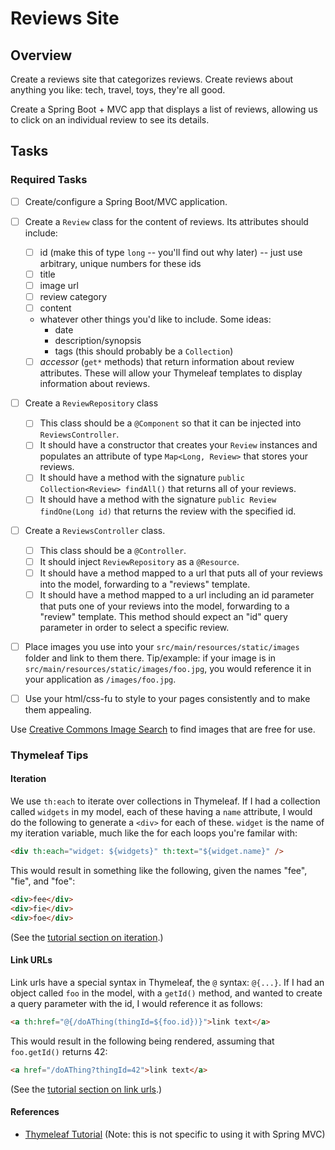 # Reviews Site

## Overview

Create a reviews site that categorizes reviews. Create reviews about anything you like: tech, travel, toys, they're all good.

Create a Spring Boot + MVC app that displays a list of reviews, allowing us to click on an individual review to see its details.

## Tasks

### Required Tasks

- [ ] Create/configure a Spring Boot/MVC application.
- [ ] Create a `Review` class for the content of reviews. Its attributes should include:
	- [ ] id (make this of type `long` -- you'll find out why later) -- just use arbitrary, unique numbers for these ids
	- [ ] title
	- [ ] image url
	- [ ] review category
	- [ ] content
	- whatever other things you'd like to include. Some ideas:
		- date
		- description/synopsis
		- tags (this should probably be a `Collection`)
	- [ ] *accessor* (`get*` methods) that return information about review attributes. These will allow your Thymeleaf templates to display information about reviews.
- [ ] Create a `ReviewRepository` class
	- [ ] This class should be a `@Component` so that it can be injected into `ReviewsController`.
	- [ ] It should have a constructor that creates your `Review` instances and populates an attribute of type `Map<Long, Review>` that stores your reviews.
	- [ ] It should have a method with the signature `public Collection<Review> findAll()` that returns all of your reviews.
	- [ ] It should have a method with the signature `public Review findOne(Long id)` that returns the review with the specified id.
- [ ] Create a `ReviewsController` class.
	- [ ] This class should be a `@Controller`.
	- [ ] It should inject `ReviewRepository` as a `@Resource`.
	- [ ] It should have a method mapped to a url that puts all of your reviews into the model, forwarding to a "reviews" template.
	- [ ] It should have a method mapped to a url including an id parameter that puts one of your reviews into the model, forwarding to a "review" template. This method should expect an "id" query parameter in order to select a specific review.

- [ ] Place images you use into your `src/main/resources/static/images` folder and link to them there. Tip/example: if your image is in `src/main/resources/static/images/foo.jpg`, you would reference it in your application as `/images/foo.jpg`.

- [ ] Use your html/css-fu to style to your pages consistently and to make them appealing.

Use [Creative Commons Image Search](https://ccsearch.creativecommons.org/) to find images that are free for use.

### Thymeleaf Tips

#### Iteration

We use `th:each` to iterate over collections in Thymeleaf. If I had a collection called `widgets` in my model, each of these having a `name` attribute, I would do the following to generate a `<div>` for each of these. `widget` is the name of my iteration variable, much like the for each loops you're familar with:

```HTML
<div th:each="widget: ${widgets}" th:text="${widget.name}" />
```

This would result in something like the following, given the names "fee", "fie", and "foe":

```HTML
<div>fee</div>
<div>fie</div>
<div>foe</div>
```

(See the [tutorial section on iteration](http://www.thymeleaf.org/doc/tutorials/2.1/usingthymeleaf.html#iteration).)
#### Link URLs

Link urls have a special syntax in Thymeleaf, the `@` syntax: `@{...}`. If I had an object called `foo` in the model, with a `getId()` method, and wanted to create a query parameter with the id, I would reference it as follows:

```HTML
<a th:href="@{/doAThing(thingId=${foo.id})}">link text</a>
```

This would result in the following being rendered, assuming that `foo.getId()` returns 42:

```HTML
<a href="/doAThing?thingId=42">link text</a>
```

(See the [tutorial section on link urls](http://www.thymeleaf.org/doc/tutorials/2.1/usingthymeleaf.html#link-urls).)

#### References
- [Thymeleaf Tutorial](http://www.thymeleaf.org/doc/tutorials/2.1/usingthymeleaf.html) (Note: this is not specific to using it with Spring MVC)